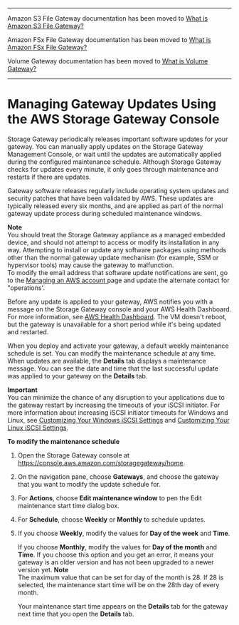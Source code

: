 --------

Amazon S3 File Gateway documentation has been moved to [What is Amazon S3 File Gateway?](https://docs.aws.amazon.com/filegateway/latest/files3/WhatIsStorageGateway.html)

Amazon FSx File Gateway documentation has been moved to [What is Amazon FSx File Gateway?](https://docs.aws.amazon.com/filegateway/latest/filefsxw/WhatIsStorageGateway.html)

Volume Gateway documentation has been moved to [What is Volume Gateway?](https://docs.aws.amazon.com/storagegateway/latest/vgw/WhatIsStorageGateway.html)

--------

# Managing Gateway Updates Using the AWS Storage Gateway Console<a name="MaintenanceManagingUpdate-common"></a>

Storage Gateway periodically releases important software updates for your gateway\. You can manually apply updates on the Storage Gateway Management Console, or wait until the updates are automatically applied during the configured maintenance schedule\. Although Storage Gateway checks for updates every minute, it only goes through maintenance and restarts if there are updates\.

Gateway software releases regularly include operating system updates and security patches that have been validated by AWS\. These updates are typically released every six months, and are applied as part of the normal gateway update process during scheduled maintenance windows\.

**Note**  
You should treat the Storage Gateway appliance as a managed embedded device, and should not attempt to access or modify its installation in any way\. Attempting to install or update any software packages using methods other than the normal gateway update mechanism \(for example, SSM or hypervisor tools\) may cause the gateway to malfunction\.  
To modify the email address that software update notifications are sent, go to the [Managing an AWS account ](https://docs.aws.amazon.com/awsaccountbilling/latest/aboutv2/manage-account-payment.html)page and update the alternate contact for "operations'\.

Before any update is applied to your gateway, AWS notifies you with a message on the Storage Gateway console and your AWS Health Dashboard\. For more information, see [AWS Health Dashboard](http://aws.amazon.com/premiumsupport/phd/)\. The VM doesn't reboot, but the gateway is unavailable for a short period while it's being updated and restarted\.

When you deploy and activate your gateway, a default weekly maintenance schedule is set\. You can modify the maintenance schedule at any time\. When updates are available, the **Details** tab displays a maintenance message\. You can see the date and time that the last successful update was applied to your gateway on the **Details** tab\.

**Important**  
You can minimize the chance of any disruption to your applications due to the gateway restart by increasing the timeouts of your iSCSI initiator\. For more information about increasing iSCSI initiator timeouts for Windows and Linux, see [Customizing Your Windows iSCSI Settings](initiator-connection-common.md#CustomizeWindowsiSCSISettings) and [Customizing Your Linux iSCSI Settings](initiator-connection-common.md#CustomizeLinuxiSCSISettings)\.

**To modify the maintenance schedule**

1. Open the Storage Gateway console at [https://console\.aws\.amazon\.com/storagegateway/home](https://console.aws.amazon.com/storagegateway/)\.

1. On the navigation pane, choose **Gateways**, and choose the gateway that you want to modify the update schedule for\.

1. For **Actions**, choose **Edit maintenance window** to pen the Edit maintenance start time dialog box\.

1. For **Schedule**, choose **Weekly** or **Monthly** to schedule updates\.

1. If you choose **Weekly**, modify the values for **Day of the week** and **Time**\.

   If you choose **Monthly**, modify the values for **Day of the month** and **Time**\. If you choose this option and you get an error, it means your gateway is an older version and has not been upgraded to a newer version yet\.
**Note**  
The maximum value that can be set for day of the month is 28\. If 28 is selected, the maintenance start time will be on the 28th day of every month\.

   Your maintenance start time appears on the **Details** tab for the gateway next time that you open the **Details** tab\.